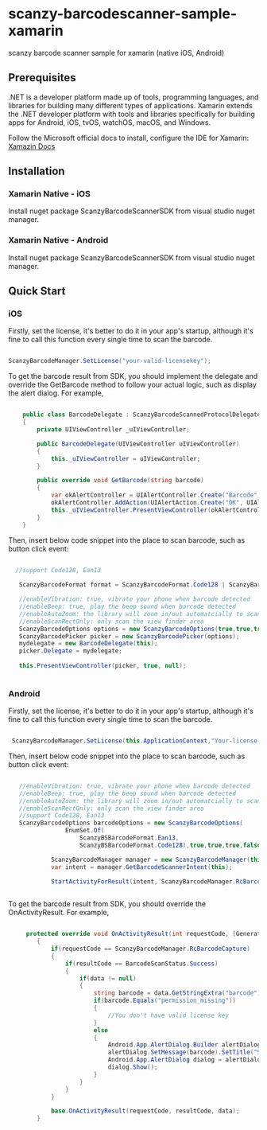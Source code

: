 # scanzy-barcodescanner-sample-xamarin
scanzy barcode scanner sample for xamarin (native iOS, Android)

## Prerequisites

.NET is a developer platform made up of tools, programming languages, and libraries for building many different types of applications. Xamarin extends the .NET developer platform with tools and libraries specifically for building apps for Android, iOS, tvOS, watchOS, macOS, and Windows.

Follow the Microsoft official docs to install, configure the IDE for Xamarin: [Xamazin Docs](https://learn.microsoft.com/en-us/xamarin/get-started/installation/?pivots=windows-vs2022)


## Installation

### Xamarin Native - iOS

Install nuget package ScanzyBarcodeScannerSDK from visual studio nuget manager.

### Xamarin Native - Android

Install nuget package ScanzyBarcodeScannerSDK from visual studio nuget manager.

## Quick Start

### iOS

Firstly, set the license, it's better to do it in your app's startup, although it's fine to call this function every single time to scan the barcode.

```csharp

ScanzyBarcodeManager.SetLicense("your-valid-licensekey");

```

To get the barcode result from SDK, you should implement the delegate and override the GetBarcode method to follow your actual logic, such as display the alert dialog. For example,

```csharp

    public class BarcodeDelegate : ScanzyBarcodeScannedProtocolDelegate
    {
        private UIViewController _uIViewController;

        public BarcodeDelegate(UIViewController uIViewController)
        {
            this._uIViewController = uIViewController;
        }

        public override void GetBarcode(string barcode)
        {
            var okAlertController = UIAlertController.Create("Barcode", barcode, UIAlertControllerStyle.Alert);
            okAlertController.AddAction(UIAlertAction.Create("OK", UIAlertActionStyle.Default, null));
            this._uIViewController.PresentViewController(okAlertController, true, null);
        }
    }

```

Then, insert below code snippet into the place to scan barcode, such as button click event:

```csharp

  //support Code128, Ean13
  
   ScanzyBarcodeFormat format = ScanzyBarcodeFormat.Code128 | ScanzyBarcodeFormat.Ean13;

   //enableVibration: true, vibrate your phone when barcode detected
   //enableBeep: true, play the beep sound when barcode detected
   //enableAutoZoom: the library will zoom in/out automatcially to scan the barcode
   //enableScanRectOnly: only scan the view finder area
   ScanzyBarcodeOptions options = new ScanzyBarcodeOptions(true,true,true,false, format);
   ScanzyBarcodePicker picker = new ScanzyBarcodePicker(options);
   mydelegate = new BarcodeDelegate(this);
   picker.Delegate = mydelegate;
            
   this.PresentViewController(picker, true, null);
  
```

### Android

Firstly, set the license, it's better to do it in your app's startup, although it's fine to call this function every single time to scan the barcode.

```csharp

 ScanzyBarcodeManager.SetLicense(this.ApplicationContext,"Your-license-key");

```

Then, insert below code snippet into the place to scan barcode, such as button click event:

```csharp

   //enableVibration: true, vibrate your phone when barcode detected
   //enableBeep: true, play the beep sound when barcode detected
   //enableAutoZoom: the library will zoom in/out automatcially to scan the barcode
   //enableScanRectOnly: only scan the view finder area
   //support Code128, Ean13
   ScanzyBarcodeOptions barcodeOptions = new ScanzyBarcodeOptions(
                EnumSet.Of(
                    ScanzyBSBarcodeFormat.Ean13,
                    ScanzyBSBarcodeFormat.Code128),true,true,true,false);

            ScanzyBarcodeManager manager = new ScanzyBarcodeManager(this.ApplicationContext,barcodeOptions);
            var intent = manager.GetBarcodeScannerIntent(this);

            StartActivityForResult(intent, ScanzyBarcodeManager.RcBarcodeCapture);
             
```

To get the barcode result from SDK, you should override the OnActivityResult. For example,

```csharp

     protected override void OnActivityResult(int requestCode, [GeneratedEnum] Result resultCode, Android.Content.Intent data)
        {
            if(requestCode == ScanzyBarcodeManager.RcBarcodeCapture)
            {
                if(resultCode == BarcodeScanStatus.Success)
                {
                    if(data != null)
                    {
                        string barcode = data.GetStringExtra("barcode");
                        if(barcode.Equals("permission_missing"))
                        {
                            //You don't have valid license key
                        }
                        else
                        {
                            Android.App.AlertDialog.Builder alertDialog = new Android.App.AlertDialog.Builder(this);
                            alertDialog.SetMessage(barcode).SetTitle("SCAN RESULT");
                            Android.App.AlertDialog dialog = alertDialog.Create();
                            dialog.Show();
                        }
                    }
                }
            }

            base.OnActivityResult(requestCode, resultCode, data);
        }

```

